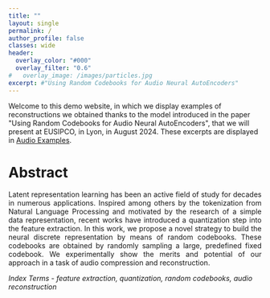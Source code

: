```yaml
---
title: ""
layout: single
permalink: /
author_profile: false
classes: wide
header:
  overlay_color: "#000"
  overlay_filter: "0.6"
#   overlay_image: /images/particles.jpg
excerpt: #"Using Random Codebooks for Audio Neural AutoEncoders"
---
```


Welcome to this demo website, in which we display examples of reconstructions we obtained thanks to the model introduced in the paper "Using Random Codebooks for Audio Neural AutoEncoders", that we will present at EUSIPCO, in Lyon, in August 2024. These excerpts are displayed in [Audio Examples](./audio.md).

# Abstract

<html>
<div style="text-align: justify">
<p>
Latent representation learning has been an active field of study for decades in numerous applications. Inspired among others by the tokenization from Natural Language Processing and motivated by the research of a simple data representation, recent works have introduced a quantization step into the feature extraction. In this work, we propose a novel strategy to build the neural discrete representation by means of random codebooks. These codebooks are obtained by randomly sampling a large, predefined fixed codebook. We experimentally show the merits and potential of our approach in a task of audio compression and reconstruction.
</p>

</div>
</html>

*Index Terms - feature extraction, quantization, random codebooks, audio reconstruction*
